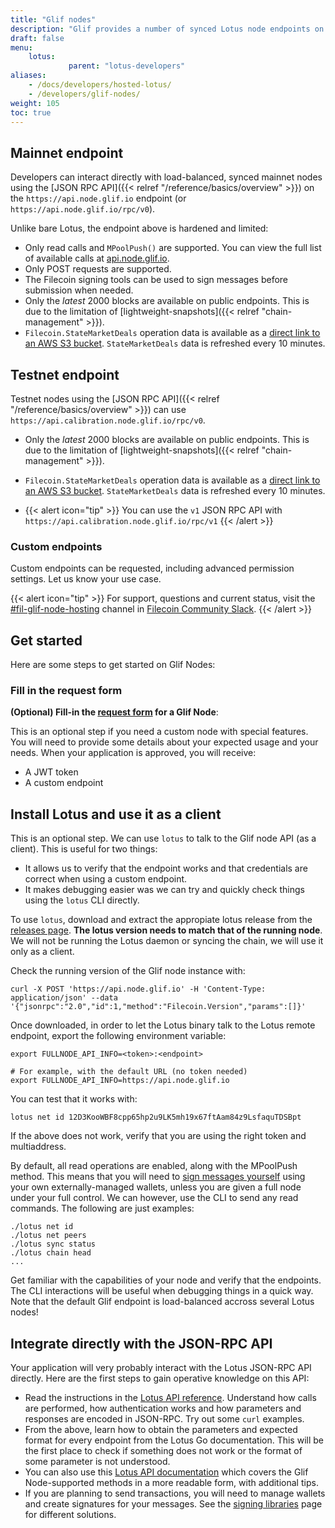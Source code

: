 ```yaml
---
title: "Glif nodes"
description: "Glif provides a number of synced Lotus node endpoints on the Filecoin testnets and mainnet."
draft: false
menu:
    lotus:
             parent: "lotus-developers"
aliases:
    - /docs/developers/hosted-lotus/
    - /developers/glif-nodes/
weight: 105
toc: true
---
```


## Mainnet endpoint

Developers can interact directly with load-balanced, synced mainnet nodes using the [JSON RPC API]({{< relref "/reference/basics/overview" >}}) on the `https://api.node.glif.io` endpoint (or `https://api.node.glif.io/rpc/v0`).

Unlike bare Lotus, the endpoint above is hardened and limited:

- Only read calls and `MPoolPush()` are supported. You can view the full list of available calls at [api.node.glif.io](https://api.node.glif.io).
- Only POST requests are supported.
- The Filecoin signing tools can be used to sign messages before submission when needed.
- Only the _latest_ 2000 blocks are available on public endpoints. This is due to the limitation of [lightweight-snapshots]({{< relref "chain-management" >}}).
- `Filecoin.StateMarketDeals` operation data is available as a [direct link to an AWS S3 bucket](https://marketdeals.s3.amazonaws.com/StateMarketDeals.json). `StateMarketDeals` data is refreshed every 10 minutes.

## Testnet endpoint

Testnet nodes using the [JSON RPC API]({{< relref "/reference/basics/overview" >}}) can use `https://api.calibration.node.glif.io/rpc/v0`.
- Only the _latest_ 2000 blocks are available on public endpoints. This is due to the limitation of [lightweight-snapshots]({{< relref "chain-management" >}}).
- `Filecoin.StateMarketDeals` operation data is available as a [direct link to an AWS S3 bucket](https://marketdeals.s3.amazonaws.com/StateMarketDeals.json). `StateMarketDeals` data is refreshed every 10 minutes.

- {{< alert icon="tip" >}}
You can use the `v1` JSON RPC API with `https://api.calibration.node.glif.io/rpc/v1`
{{< /alert >}}

### Custom endpoints

Custom endpoints can be requested, including advanced permission settings. Let us know your use case.

{{< alert icon="tip" >}}
For support, questions and current status, visit the [#fil-glif-node-hosting](https://filecoinproject.slack.com/archives/C017HM9BJ8Z) channel in [Filecoin Community Slack](https://filecoin.io/slack).
{{< /alert >}}

## Get started

Here are some steps to get started on Glif Nodes:

### Fill in the request form

**(Optional) Fill-in the [request form](https://forms.gle/rfXx2yKbhgrwUv837) for a Glif Node**:

This is an optional step if you need a custom node with special features. You will need to provide some details about your expected usage and your needs. When your application is approved, you will receive:

- A JWT token
- A custom endpoint

## Install Lotus and use it as a client

This is an optional step. We can use `lotus` to talk to the Glif node API (as a client). This is useful for two things:

- It allows us to verify that the endpoint works and that credentials are correct when using a custom endpoint.
- It makes debugging easier was we can try and quickly check things using the `lotus` CLI directly.

To use `lotus`, download and extract the appropiate lotus release from the [releases page](https://github.com/filecoin-project/lotus/releases/). **The lotus version needs to match that of the running node**. We will not be running the Lotus daemon or syncing the chain, we will use it only as a client.

Check the running version of the Glif node instance with:

```shell
curl -X POST 'https://api.node.glif.io' -H 'Content-Type: application/json' --data '{"jsonrpc":"2.0","id":1,"method":"Filecoin.Version","params":[]}'
```

Once downloaded, in order to let the Lotus binary talk to the Lotus remote endpoint, export the following environment variable:

```shell
export FULLNODE_API_INFO=<token>:<endpoint>

# For example, with the default URL (no token needed)
export FULLNODE_API_INFO=https://api.node.glif.io
```

You can test that it works with:

```shell
lotus net id 12D3KooWBF8cpp65hp2u9LK5mh19x67ftAam84z9LsfaquTDSBpt
```

If the above does not work, verify that you are using the right token and multiaddress.

By default, all read operations are enabled, along with the MPoolPush method. This means that you will need to [sign messages yourself](https://docs.filecoin.io/build/signing-libraries/) using your own externally-managed wallets, unless you are given a full node under your full control. We can however, use the CLI to send any read commands. The following are just examples:

```shell
./lotus net id
./lotus net peers
./lotus sync status
./lotus chain head
...
```

Get familiar with the capabilities of your node and verify that the endpoints. The CLI interactions will be useful when debugging things in a quick way. Note that the default Glif endpoint is load-balanced accross several Lotus nodes!

## Integrate directly with the JSON-RPC API

Your application will very probably interact with the Lotus JSON-RPC API directly. Here are the first steps to gain operative knowledge on this API:

- Read the instructions in the [Lotus API reference](https://docs.filecoin.io/build/signing-libraries/). Understand how calls are performed, how authentication works and how parameters and responses are encoded in JSON-RPC. Try out some `curl` examples.
- From the above, learn how to obtain the parameters and expected format for every endpoint from the Lotus Go documentation. This will be the first place to check if something does not work or the format of some parameter is not understood.
- You can also use this [Lotus API documentation](https://documenter.getpostman.com/view/4872192/SWLh5mUd?version=latest) which covers the Glif Node-supported methods in a more readable form, with additional tips.
- If you are planning to send transactions, you will need to manage wallets and create signatures for your messages. See the [signing libraries](https://docs.filecoin.io/build/signing-libraries/) page for different solutions.
